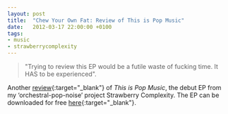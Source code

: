```yaml
---
layout: post
title:  "Chew Your Own Fat: Review of This is Pop Music"
date:   2012-03-17 22:00:00 +0100
tags:
- music
- strawberrycomplexity
---
```


> "Trying to review this EP would be a futile waste of fucking time. It HAS to be experienced".

Another [review](https://chewyourownfat.wordpress.com/2012/03/16/strawberry-complexity-this-is-pop-music/){:target="_blank"} of *This is Pop Music*, the debut EP from my ‘orchestral-pop-noise’ project Strawberry Complexity. The EP can be downloaded for free [here](https://strawberrycomplexity.bandcamp.com/){:target="_blank"}.
